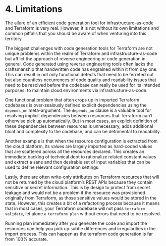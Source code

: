 # 4. Limitations

The allure of an efficient code generation tool for infrastructure-as-code and Terraform is very real. However, it is not without its own limitations and common pitfalls that you should be aware of when venturing into this territory.

The biggest challenges with code generation tools for Terraform are not unique problems within the realm of Terraform and infrastructure-as-code but afflict the approach of reverse engineering or code generation in general. Code generated using reverse engineering tools often lacks the craftsmanship that handwritten code has engrained within it from day one. This can result in not only functional defects that need to be ferreted out but also countless occurrences of code quality and readability issues that need to be resolved before the codebase can really be used for its intended purposes: to maintain cloud environments via infrastructure-as-code.

One functional problem that often crops up in imported Terraform codebases is over-zealously defined explicit dependencies using the `depends_on` meta-argument. The `depends_on` clause is a valuable tool for resolving implicit dependencies between resources that Terraform can’t otherwise pick up automatically. But in most cases, an explicit definition of these dependencies between resources is unnecessary, adds additional bloat and complexity to the codebase, and can be detrimental to readability. 

Another example is that when the resource configuration is extracted from the cloud platform, its values are largely imported as hard-coded values that are scattered across all the resources declared. This creates an immediate backlog of technical debt to rationalize related constant values and extract a sane and then desirable set of input variables that can be used to define relevant configuration settings.

Lastly, there are often write-only attributes on Terraform resources that will not be returned by the cloud platform’s REST APIs because they contain sensitive or secret information. This is by design to protect from secret leakage and would not be a problem if the resource was provisioned originally from Terraform, as those sensitive values would be stored in the state. However, this creates a bit of a refactoring process because it means that in most cases, your Terraform codebase will not pass `terraform validate`, let alone a `terraform plan` without errors that need to be resolved.

Running plan immediately after you generate the code and import the resources can help you pick up subtle differences and irregularities in the import process. This can happen as the terraform code generation is far from 100% accurate.